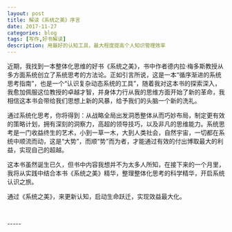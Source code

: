 ```yaml
---
layout: post
title: 解读《系统之美》序言
date: 2017-11-27
categories: blog
tags: [写作,好书解读]
description: 用最好的认知工具，最大程度提高个人知识管理效率
---
```


近期，我找到一本整体化思维的好书《系统之美》，书中作者德内拉·梅多斯教授从多方面系统创立了系统思考的方法论。正如引言所说，这是一本“循序渐进的系统思考指南”，也是一个“认识复杂动态系统的工具”，随着我对这本书的探索深入，我愈加佩服这位教授的卓越才智，并身体力行从我的思维方面开始了新的革命，我相信这本书会带给我们思想上新的风暴，给予我们的头脑一个新的洗礼。

通过系统化思考，你将得到：从战略全局出发洞悉整体从而巧妙布局，制定更有效的策略计划，拥有深刻的洞察力，高超的领导技巧，以及非凡的思维能力。系统思考是一门收益终生的艺术，小到一草一木，大到人类社会，自然宇宙，一切都在系统中顺流而动，这是“大势”，而顺“势”而为者，才能通过有效的付出博取最大的利益，实现自己的超越。

这本书虽然诞生已久，但书中内容我想并不为太多人所知，在接下来的一个月里，我将从实践中结合本书《系统之美》精华，整理整体化思考的科学精华，开启系统认识之旅。

通过《系统之美》，来更新认知，启动生命跃迁，实现效益最大化。


<center>
    <p><png src="http://oxarmbdpg.bkt.clouddn.com/1%20%287%29.png" align="center"></p>
</center>
-----
